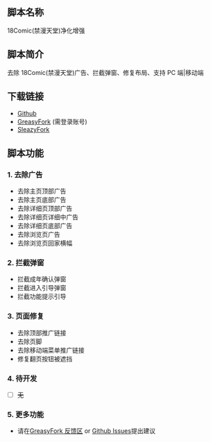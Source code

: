 ## 脚本名称

18Comic(禁漫天堂)净化增强

## 脚本简介

去除 18Comic(禁漫天堂)广告、拦截弹窗、修复布局、支持 PC 端|移动端

## 下载链接

-   [Github](https://raw.githubusercontent.com/GangPeter/pgscript/refs/heads/main/dist/18comic.js)
-   [GreasyFork](https://greasyfork.org/scripts/473559) (需登录账号)
-   [SleazyFork](https://sleazyfork.org/scripts/473559)

## 脚本功能

### 1. 去除广告

-   去除主页顶部广告
-   去除主页底部广告
-   去除详细页顶部广告
-   去除详细页详细中广告
-   去除详细页底部广告
-   去除浏览页广告
-   去除浏览页回家横幅

### 2. 拦截弹窗

-   拦截成年确认弹窗
-   拦截进入引导弹窗
-   拦截功能提示引导

### 3. 页面修复

-   去除顶部推广链接
-   去除页脚
-   去除移动端菜单推广链接
-   修复翻页按钮被遮挡

### 4. 待开发

-   [ ] ~~无~~

### 5. 更多功能

-   请在[GreasyFork 反馈区](https://greasyfork.org/scripts/473559/feedback) or [Github Issues](https://github.com/GangPeter/pgscript/issues)提出建议
